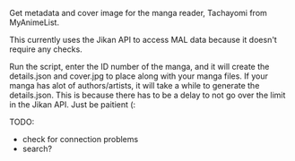 Get metadata and cover image for the manga reader, Tachayomi from MyAnimeList.

This currently uses the Jikan API to access MAL data because it doesn't require any checks.

Run the script, enter the ID number of the manga, and it will create the details.json and cover.jpg to 
place along with your manga files. If your manga has alot of authors/artists, it will take a while to generate the details.json. This is because there has to be a delay to not go over the limit in the Jikan API. Just be paitient (:

TODO:
* check for connection problems
* search?
